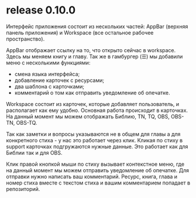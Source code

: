 # release 0.10.0

Интерфейс приложения состоит из нескольких частей: AppBar (верхняя панель приложения) и Workspace (все остальное рабочее пространство).

AppBar отображает ссылку на то, что открыто сейчас в workspace.
Здесь мы меняем книгу и главу.
Так же в гамбургер (☰) мы добавили меню с несколькими функциями:
 - смена языка интерфейса;
 - добавление карточек с ресурсами;
 - два шаблона с карточками;
 - комментарий о том как отправить уведомление об опечатке.

Workspace состоит из карточек, которые добавляет пользователь, и располагает как ему удобно.
Основная работа происходит в карточках.
На данный момент мы можем отображать Библию, TN, TQ, OBS, OBS-TN, OBS-TQ.

Так как заметки и вопросы указываются не в общем для главы а для конкретного стиха - у нас это работает через клик.
Кликая по стиху в support карточках подгружаются нужные данные. Это работает как для Библии так и для OBS.

Клик правой кнопкой мыши по стиху вызывает контекстное меню, где на данный момент мы можем отправить уведомление об опечатке. 
Для отправки нужно написать ваш комментарий. Ресурс, книга, глава и номер стиха вместе с текстом стиха и вашим комментарием попадает в репозиторий.
